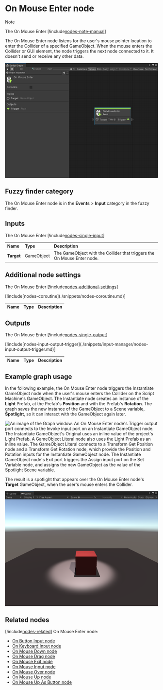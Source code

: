 # On Mouse Enter node

> [!NOTE]
> The On Mouse Enter [!include[nodes-note-manual](./snippets/input-manager/nodes-note-manual.md)]

The On Mouse Enter node listens for the user's mouse pointer location to enter the Collider of a specified GameObject.
When the mouse enters the Collider or GUI element, the node triggers the next node connected to it. It doesn't send or
receive any other data.

![An image of the Graph window. An On Mouse Enter node displays with its details in the Graph Inspector.](images/vs-nodes-events-on-mouse-enter-node.png)

## Fuzzy finder category

The On Mouse Enter node is in the **Events** &gt; **Input** category in the fuzzy finder.

## Inputs

The On Mouse Enter [!include[nodes-single-input](./snippets/nodes-single-input.md)]

| **Name**   | **Type**    | **Description** |
| :------    | :---------- | :-------------  |
| **Target** |  GameObject | The GameObject with the Collider that triggers the On Mouse Enter node. |

## Additional node settings

The On Mouse Enter [!include[nodes-additional-settings](./snippets/nodes-additional-settings.md)]

<table>
<thead>
<tr>
<th><strong>Name</strong></th>
<th><strong>Type</strong></th>
<th><strong>Description</strong></th>
</tr>
</thead>
<tbody>
[!include[nodes-coroutine](./snippets/nodes-coroutine.md)]
</tbody>
</table>

## Outputs

The On Mouse Enter [!include[nodes-single-output](./snippets/nodes-single-output.md)]

<table>
<thead>
<tr>
<th><strong>Name</strong></th>
<th><strong>Type</strong></th>
<th><strong>Description</strong></th>
</tr>
</thead>
<tbody>
[!include[nodes-input-output-trigger](./snippets/input-manager/nodes-input-output-trigger.md)]
</tbody>
</table>

## Example graph usage

In the following example, the On Mouse Enter node triggers the Instantiate GameObject node when the user's mouse enters
the Collider on the Script Machine's GameObject. The Instantiate node creates an instance of the **Light** Prefab, at
the Prefab's **Position** and with the Prefab's **Rotation**. The graph saves the new instance of the GameObject to a
Scene variable, **Spotlight**, so it can interact with the GameObject again later.

![An image of the Graph window. An On Mouse Enter node's Trigger output port connects to the Invoke input port on an Instantiate GameObject node. The Instantiate GameObject's Original uses an inline value of the project's Light Prefab. A GameObject Literal node also uses the Light Prefab as an inline value. The GameObject Literal connects to a Transform Get Position node and a Transform Get Rotation node, which provide the Position and Rotation inputs for the Instantiate GameObject node. The Instantiate GameObject node's Exit port triggers the Assign input port on the Set Variable node, and assigns the new GameObject as the value of the Spotlight Scene variable.](images/vs-nodes-events-on-mouse-enter-example.png)

The result is a spotlight that appears over the On Mouse Enter node's **Target** GameObject, when the user's mouse
enters the Collider.

![An image of the Game view, that displays a simple scene with a plane and a cube GameObject. The cube is lit by a spotlight from above.](images/vs-nodes-events-on-mouse-enter-example-2.png)

## Related nodes

[!include[nodes-related](./snippets/nodes-related.md)] On Mouse Enter node:

- [On Button Input node](vs-nodes-events-on-button-input.md)
- [On Keyboard Input node](vs-nodes-events-on-keyboard-input.md)
- [On Mouse Down node](vs-nodes-events-on-mouse-down.md)
- [On Mouse Drag node](vs-nodes-events-on-mouse-drag.md)
- [On Mouse Exit node](vs-nodes-events-on-mouse-exit.md)
- [On Mouse Input node](vs-nodes-events-on-mouse-input.md)
- [On Mouse Over node](vs-nodes-events-on-mouse-over.md)
- [On Mouse Up node](vs-nodes-events-on-mouse-up.md)
- [On Mouse Up As Button node](vs-nodes-events-on-mouse-up-button.md)


